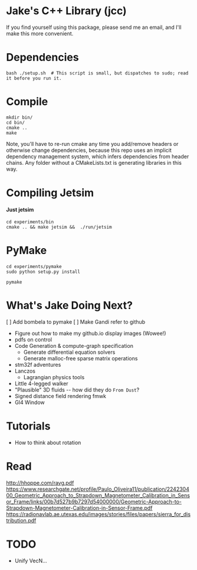 Jake's C++ Library (jcc)
=======================

If you find yourself using this package, please send me an email, and I'll make this more convenient.

# Dependencies

```shell
bash ./setup.sh  # This script is small, but dispatches to sudo; read it before you run it.
```

# Compile
```shell
mkdir bin/
cd bin/
cmake ..
make
```

Note, you'll have to re-run cmake any time you add/remove headers or otherwise change dependencies, because this repo uses an implicit dependency management system, which infers dependencies from header chains. Any folder without a CMakeLists.txt is generating libraries in this way.

# Compiling Jetsim

#### Just jetsim
```shell
cd experiments/bin
cmake .. && make jetsim &&  ./run/jetsim
```

# PyMake

####
```shell
cd experiments/pymake
sudo python setup.py install

pymake
```


# What's Jake Doing Next?
[ ] Add bombela to pymake
[ ] Make Gandi refer to github
* Figure out how to make my github.io display images (Wowee!)
* pdfs on control
* Code Generation & compute-graph specification
    * Generate differential equation solvers
    * Generate malloc-free sparse matrix operations
* stm32f adventures
* Lanczos
    * Lagrangian physics tools
* Little 4-legged walker
* "Plausible" 3D fluids -- how did they do `From Dust`?
* Signed distance field rendering fmwk
* Gl4 Window

# Tutorials
* How to think about rotation


# Read
http://hhoppe.com/ravg.pdf
https://www.researchgate.net/profile/Paulo_Oliveira11/publication/224230400_Geometric_Approach_to_Strapdown_Magnetometer_Calibration_in_Sensor_Frame/links/00b7d527b9b7297d54000000/Geometric-Approach-to-Strapdown-Magnetometer-Calibration-in-Sensor-Frame.pdf
https://radionavlab.ae.utexas.edu/images/stories/files/papers/sierra_for_distribution.pdf
# TODO
* Unify VecN...
